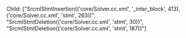 Child: ["SrcmlStmtInsertion(('core/Solver.cc.xml', '_inter_block', 413), ('core/Solver.cc.xml', 'stmt', 263))", "SrcmlStmtDeletion(('core/Solver.cc.xml', 'stmt', 30))", "SrcmlStmtDeletion(('core/Solver.cc.xml', 'stmt', 187))"]